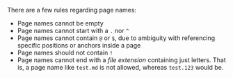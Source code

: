 There are a few rules regarding page names:

* Page names cannot be empty
* Page names cannot start with a `.` nor `^`
* Page names cannot contain `@` or `$`, due to ambiguity with referencing specific positions or anchors inside a page
* Page names should not contain `!`
* Page names cannot end with a _file extension_ containing just letters. That is, a page name like `test.md` is not allowed, whereas `test.123` would be.
